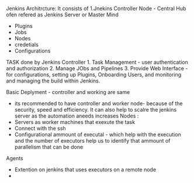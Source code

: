 Jenkins Architrcture:
It consists of 
1.Jnekins Controller Node - Central Hub ofen refered as Jenkins Server or Master Mind 
  - Plugins
  - Jobs
  - Nodes
  - credetials
  - Configurations

  TASK done by Jenkins Controller 
    1. Task Management - user authentication and authorization
    2. Manage JObs and Pipelines 
    3. Provide Web Interface - for configurations, setting up Plugins, Onboarding Users, and monitoring and managing the build within Jenkins.

  Basic Deplyment - controller and working are same 
  - its recommended to have controller and worker node- because of the security, speed and efficiency. It can also help to scalre the jenkins server as the automation aneeds increases
Nodes :
- Servers as worker machines that exexute the task     
- Connect with the ssh
- Configurational ammount of executal - which help with the execution and the number of executors help us to identify that ammount of parallelism that can be done

Agents
- Extention on jenkins that uses executors on a remote node
- 
